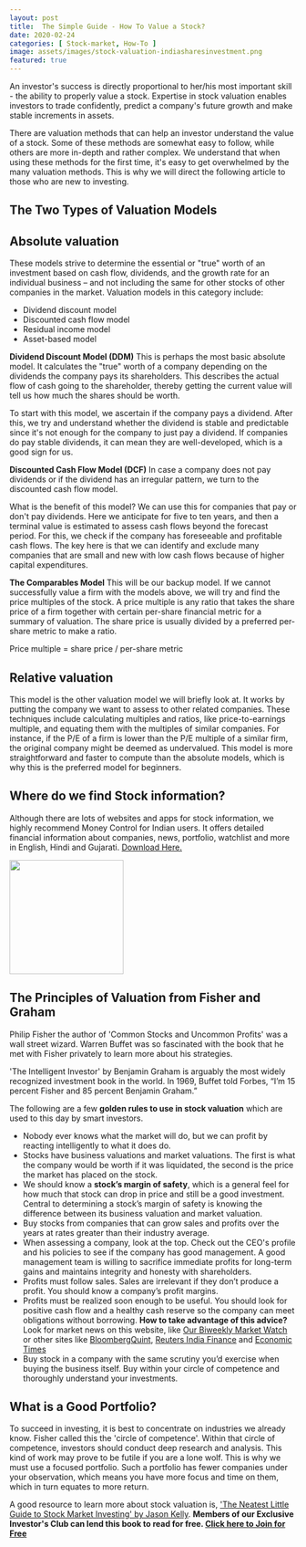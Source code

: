 ```yaml
---
layout: post
title:  The Simple Guide - How To Value a Stock?
date: 2020-02-24 
categories: [ Stock-market, How-To ]
image: assets/images/stock-valuation-indiasharesinvestment.png	
featured: true
---
```


An investor's success is directly proportional to her/his most important skill - the ability to properly value a stock. Expertise in stock valuation enables investors to trade confidently, predict a company's future growth and make stable increments in assets. 

There are valuation methods that can help an investor understand the value of a stock. Some of these methods are somewhat easy to follow, while others are more in-depth and rather complex. We understand that when using these methods for the first time, it's easy to get overwhelmed by the many valuation methods. This is why we will direct the following article to those who are new to investing. 

## The Two Types of Valuation Models

## Absolute valuation
These models strive to determine the essential or "true" worth of an investment based on cash flow, dividends, and the growth rate for an individual business – and not including the same for other stocks of other companies in the market. 
Valuation models in this category include:
<ul>
<li>Dividend discount model</li>
<li>Discounted cash flow model</li>
<li>Residual income model</li>
<li>Asset-based model</li>
</ul>

**Dividend Discount Model (DDM)**
This is perhaps the most basic absolute model. It calculates the "true" worth of a company depending on the dividends the company pays its shareholders. This describes the actual flow of cash going to the shareholder, thereby getting the current value will tell us how much the shares should be worth.

To start with this model, we ascertain if the company pays a dividend.
After this, we try and understand whether the dividend is stable and predictable since it's not enough for the company to just pay a dividend.
If companies do pay stable dividends, it can mean they are well-developed, which is a good sign for us. 

**Discounted Cash Flow Model (DCF)**
In case a company does not pay dividends or if the dividend has an irregular pattern, we turn to the discounted cash flow model. 

What is the benefit of this model? We can use this for companies that pay or don't pay dividends. Here we anticipate for five to ten years, and then a terminal value is estimated to assess cash flows beyond the forecast period. For this, we check if the company has foreseeable and profitable cash flows. The key here is that we can identify and exclude many companies that are small and new with low cash flows because of higher capital expenditures. 

**The Comparables Model**
This will be our backup model. If we cannot successfully value a firm with the models above, we will try and find the price multiples of the stock. A price multiple is any ratio that takes the share price of a firm together with certain per-share financial metric for a summary of valuation. The share price is usually divided by a preferred per-share metric to make a ratio.

Price multiple = share price / per-share metric

## Relative valuation
This model is the other valuation model we will briefly look at. It works by putting the company we want to assess to other related companies. These techniques include calculating multiples and ratios, like price-to-earnings multiple, and equating them with the multiples of similar companies. For instance, if the P/E of a firm is lower than the P/E multiple of a similar firm, the original company might be deemed as undervalued. This model is more straightforward and faster to compute than the absolute models, which is why this is the preferred model for beginners. 

## Where do we find Stock information?
Although there are lots of websites and apps for stock information, we highly recommend Money Control for Indian users. It offers detailed financial information about companies, news, portfolio, watchlist and more in English, Hindi and Gujarati. <a href="https://www.moneycontrol.com/apps" target="_blank">Download Here.</a>

<a href="https://www.moneycontrol.com/apps"><img src="https://indiasharesinvestment.com/assets/images/app-indiasharesinvestment.png" height="200px"></img></a>

## The Principles of Valuation from Fisher and Graham
Philip Fisher the author of 'Common Stocks and Uncommon Profits' was a wall street wizard. Warren Buffet was so fascinated with the book that he met with Fisher privately to learn more about his strategies. 

'The Intelligent Investor' by Benjamin Graham is arguably the most widely recognized investment book in the world. In 1969, Buffet told Forbes, “I’m 15 percent Fisher and 85 percent Benjamin Graham.”

The following are a few **golden rules to use in stock valuation** which are used to this day by smart investors. 

<ul>
<li>Nobody ever knows what the market will do, but we can profit by reacting intelligently to what it does do. </li> 

<li>Stocks have business valuations and market valuations. The first is what the company would be worth if it was liquidated, the second is the price the market has placed on the stock.</li>

<li>We should know a <strong>stock’s margin of safety</strong>, which is a general feel for how much that stock can drop in price and still be a good investment. Central to determining a stock’s margin of safety is knowing the difference between its business valuation and market valuation.</li>

<li>Buy stocks from companies that can grow sales and profits over the years at rates greater than their industry average.</li>

<li>When assessing a company, look at the top. Check out the CEO's profile and his policies to see if the company has good management. A good management team is willing to sacrifice immediate profits for long-term gains and maintains integrity and honesty with shareholders.</li>

<li>Profits must follow sales. Sales are irrelevant if they don’t produce a profit. You should know a company’s profit margins.</li>

<li>Profits must be realized soon enough to be useful. You should look for positive cash flow and a healthy cash reserve so the company can meet obligations without borrowing. <strong>How to take advantage of this advice?</strong> Look for market news on this website, like <a href="https://indiasharesinvestment.com/market-watch-february/">Our Biweekly Market Watch</a> or other sites like <a href="https://bloombergquint.com" target="_blank">BloombergQuint</a>, <a href="https://in.reuters.com/finance" target="_blank">Reuters India Finance</a> and <a href="https://economictimes.indiatimes.com/news/economy/finance" target="_blank">Economic Times</a></li>
<li>Buy stock in a company with the same scrutiny you’d exercise when buying the business itself. Buy within your circle of competence and thoroughly understand your investments.</li>
</ul>

## What is a Good Portfolio?
To succeed in investing, it is best to concentrate on industries we already know. Fisher called this the 'circle of competence'. Within that circle of competence, investors should conduct deep research and analysis. This kind of work may prove to be futile if you are a lone wolf. This is why we must use a focused portfolio. Such a portfolio has fewer companies under your observation, which means you have more focus and time on them, which in turn equates to more return. 

A good resource to learn more about stock valuation is, <a href="https://amzn.to/2VgRG37" target="_blank">'The Neatest Little Guide to Stock Market Investing' by Jason Kelly</a>. <strong>Members of our Exclusive Investor's Club can lend this book to read for free. 
 <a href="https://indiasharesinvestment.com/page/exclusive-investors-club/">Click here to Join for Free</a></strong>
